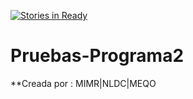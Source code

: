 [![Stories in Ready](https://badge.waffle.io/MartinEliasQ/Pruebas-Programa2.png?label=ready&title=Ready)](https://waffle.io/MartinEliasQ/Pruebas-Programa2?utm_source=badge)
# Pruebas-Programa2

**Creada por : MIMR|NLDC|MEQO
